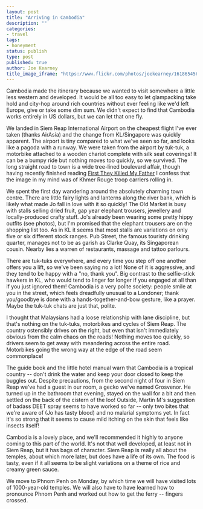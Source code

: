 ```yaml
---
layout: post
title: "Arriving in Cambodia"
description: ""
categories:
- travel
tags:
- honeyment
status: publish
type: post
published: true
author: Joe Kearney
title_image_iframe: "https://www.flickr.com/photos/joekearney/16186545634/in/set-72157650927970970/player/"
---
```


Cambodia made the itinerary because we wanted to visit somewhere a little less western and developed. It would be all too easy to let glampacking take hold and city-hop around rich countries without ever feeling like we'd left Europe, give or take some dim sum. We didn't expect to find that Cambodia works entirely in US dollars, but we can let that one fly.

We landed in Siem Reap International Airport on the cheapest flight I've ever taken (thanks AirAsia) and the change from KL/Singapore was quickly apparent. The airport is tiny compared to what we've seen so far, and looks like a pagoda with a runway. We were taken from the airport by tuk-tuk, a motorbike attached to a wooden chariot complete with silk seat coverings! It can be a bumpy ride but nothing moves too quickly, so we survived. The long straight road to town is a wide tree-lined boulevard affair, though having recently finished reading [First They Killed My Father](http://www.amazon.co.uk/dp/B009PMBZNU) I confess that the image in my mind was of Khmer Rouge troop carriers rolling in.

We spent the first day wandering around the absolutely charming town centre. There are little fairy lights and lanterns along the river bank, which is likely what made Jo fall in love with it so quickly! The Old Market is busy with stalls selling dried fruit, gap year elephant trousers, jewellery and locally-produced crafty stuff. Jo's already been wearing some pretty hippy outfits (see photos), but I'm promised that the elephant trousers are on the shopping list too. As in KL it seems that most stalls are variations on only five or six different stock ranges. Pub Street, the famous touristy drinking quarter, manages not to be as garish as Clarke Quay, its Singaporean cousin. Nearby lies a warren of restaurants, massage and tattoo parlours.

There are tuk-tuks everywhere, and every time you step off one another offers you a lift, so we've been saying no a lot! None of it is aggressive, and they tend to be happy with a "no, thank you". Big contrast to the selfie-stick hawkers in KL, who would tend to linger for longer if you engaged at all than if you just ignored them! Cambodia is a very polite society: people smile at you in the street, which feels dreadfully unusual to a Londoner; thank you/goodbye is done with a hands-together-and-bow gesture, like a prayer. Maybe the tuk-tuk chats are just that, polite.

I thought that Malaysians had a loose relationship with lane discipline, but that's nothing on the tuk-tuks, motorbikes and cycles of Siem Reap. The country ostensibly drives on the right, but even that isn't immediately obvious from the calm chaos on the roads! Nothing moves too quickly, so drivers seem to get away with meandering across the entire road. Motorbikes going the wrong way at the edge of the road seem commonplace!

The guide book and the little hotel manual warn that Cambodia is a tropical country -- don't drink the water and keep your door closed to keep the buggles out. Despite precautions, from the second night of four in Siem Reap we've had a guest in our room, a gecko we've named Grosvenor. He turned up in the bathroom that evening, stayed on the wall for a bit and then settled on the back of the cistern of the loo! Outside, Martin M's suggestion of badass DEET spray seems to have worked so far -- only two bites that we're aware of (Jo has tasty blood) and no malarial symptoms yet. In fact it's so strong that it seems to cause mild itching on the skin that feels like insects itself!

Cambodia is a lovely place, and we'll recommended it highly to anyone coming to this part of the world. It's not that well developed, at least not in Siem Reap, but it has bags of character. Siem Reap is really all about the temples, about which more later, but does have a life of its own. The food is tasty, even if it all seems to be slight variations on a theme of rice and creamy green sauce.

We move to Phnom Penh on Monday, by which time we will have visited lots of 1000-year-old temples. We will also have to have learned how to pronounce Phnom Penh and worked out how to get the ferry -- fingers crossed.
